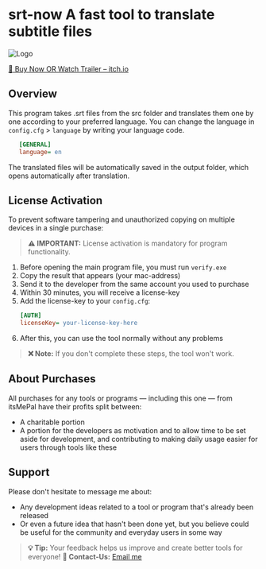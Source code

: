 # srt-now A fast tool to translate subtitle files
![Logo](https://imgur.com/kpV2PGk)

[🛒 Buy Now OR Watch Trailer – itch.io](https://itsmepal.itch.io/srt-now)

## Overview
This program takes .srt files from the src folder and translates them one by one according to your preferred language. You can change the language in `config.cfg` > `language` by writing your language code.
```ini
   [GENERAL]
   language= en
   ```
 The translated files will be automatically saved in the output folder, which opens automatically after translation.

## License Activation
To prevent software tampering and unauthorized copying on multiple devices in a single purchase:

> **⚠️ IMPORTANT:** License activation is mandatory for program functionality.

1. Before opening the main program file, you must run `verify.exe`
2. Copy the result that appears (your mac-address)
3. Send it to the developer from the same account you used to purchase
4. Within 30 minutes, you will receive a license-key
5. Add the license-key to your `config.cfg`:
   ```ini
   [AUTH]
   licenseKey= your-license-key-here
   ```
6. After this, you can use the tool normally without any problems

> **❌ Note:** If you don't complete these steps, the tool won't work.

## About Purchases  
All purchases for any tools or programs — including this one — from itsMePal have their profits split between:  
- A charitable portion  
- A portion for the developers as motivation and to allow time to be set aside for development, and contributing to making daily usage easier for users through tools like these  

## Support  
Please don't hesitate to message me about:  
- Any development ideas related to a tool or program that's already been released  
- Or even a future idea that hasn't been done yet, but you believe could be useful for the community and everyday users in some way  

> **💡 Tip:** Your feedback helps us improve and create better tools for everyone!
> **📧 Contact-Us:** [Email me](itsaslpal@gmail.com)

